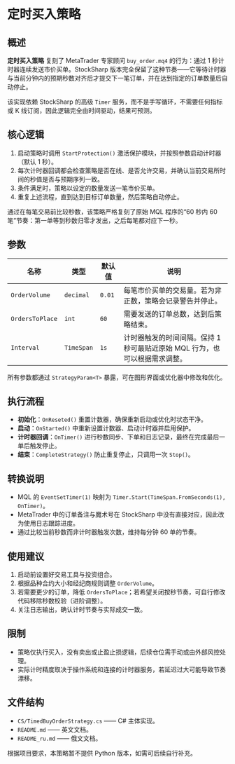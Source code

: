 # 定时买入策略

## 概述
**定时买入策略** 复刻了 MetaTrader 专家顾问 `buy_order.mq4` 的行为：通过 1 秒计时器连续发送市价买单。StockSharp 版本完全保留了这种节奏——它等待计时器与当前分钟内的预期秒数对齐后才提交下一笔订单，并在达到指定的订单数量后自动停止。

该实现依赖 StockSharp 的高级 `Timer` 服务，而不是手写循环，不需要任何指标或 K 线订阅，因此逻辑完全由时间驱动，结果可预测。

## 核心逻辑
1. 启动策略时调用 `StartProtection()` 激活保护模块，并按照参数启动计时器（默认 1 秒）。
2. 每次计时器回调都会检查策略是否在线、是否允许交易，并确认当前交易所时间的秒值是否与预期序列一致。
3. 条件满足时，策略以设定的数量发送一笔市价买单。
4. 重复上述流程，直到达到目标订单数量，然后策略自动停止。

通过在每笔交易前比较秒数，该策略严格复刻了原始 MQL 程序的“60 秒内 60 笔”节奏：第一单等到秒数归零才发出，之后每笔都对应下一秒。

## 参数
| 名称 | 类型 | 默认值 | 说明 |
| ---- | ---- | ------ | ---- |
| `OrderVolume` | `decimal` | `0.01` | 每笔市价买单的交易量。若为非正数，策略会记录警告并停止。 |
| `OrdersToPlace` | `int` | `60` | 需要发送的订单总数，达到后策略结束。 |
| `Interval` | `TimeSpan` | `1s` | 计时器触发的时间间隔。保持 1 秒可最贴近原始 MQL 行为，也可以根据需求调整。 |

所有参数都通过 `StrategyParam<T>` 暴露，可在图形界面或优化器中修改和优化。

## 执行流程
- **初始化**：`OnReseted()` 重置计数器，确保重新启动或优化时状态干净。
- **启动**：`OnStarted()` 中重新设置计数器、启动计时器并启用保护。
- **计时器回调**：`OnTimer()` 进行秒数同步、下单和日志记录，最终在完成最后一单后触发停止。
- **结束**：`CompleteStrategy()` 防止重复停止，只调用一次 `Stop()`。

## 转换说明
- MQL 的 `EventSetTimer(1)` 映射为 `Timer.Start(TimeSpan.FromSeconds(1), OnTimer)`。
- MetaTrader 中的订单备注与魔术号在 StockSharp 中没有直接对应，因此改为使用日志跟踪进度。
- 通过比较当前秒数而非计时器触发次数，维持每分钟 60 单的节奏。

## 使用建议
1. 启动前设置好交易工具与投资组合。
2. 根据品种合约大小和经纪商规则调整 `OrderVolume`。
3. 若需要更少的订单，降低 `OrdersToPlace`；若希望关闭按秒节奏，可自行修改代码移除秒数校验（进阶调整）。
4. 关注日志输出，确认计时节奏与实际成交一致。

## 限制
- 策略仅执行买入，没有卖出或止盈止损逻辑，后续仓位需手动或由外部风控处理。
- 实际计时精度取决于操作系统和连接的计时器服务，若延迟过大可能导致节奏漂移。

## 文件结构
- `CS/TimedBuyOrderStrategy.cs` —— C# 主体实现。
- `README.md` —— 英文文档。
- `README_ru.md` —— 俄文文档。

根据项目要求，本策略暂不提供 Python 版本，如需可后续自行补充。
